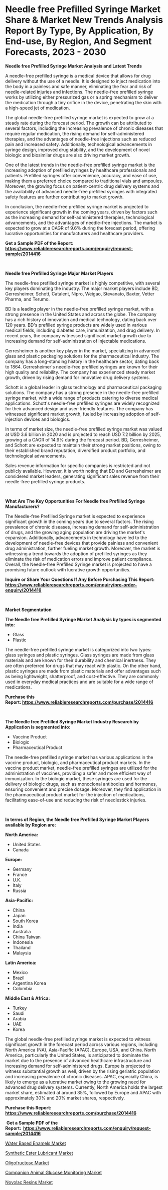 <p><h1>Needle free Prefilled Syringe Market Share & Market New Trends Analysis Report By Type, By Application, By End-use, By Region, And Segment Forecasts, 2023 - 2030</h1></p><p><strong>Needle free Prefilled Syringe Market Analysis and Latest Trends</strong></p>
<p><p>A needle-free prefilled syringe is a medical device that allows for drug delivery without the use of a needle. It is designed to inject medication into the body in a painless and safe manner, eliminating the fear and risk of needle-related injuries and infections. The needle-free prefilled syringe works by utilizing either pressurized gas or a spring mechanism to deliver the medication through a tiny orifice in the device, penetrating the skin with a high-speed jet of medication.</p><p>The global needle-free prefilled syringe market is expected to grow at a steady rate during the forecast period. The growth can be attributed to several factors, including the increasing prevalence of chronic diseases that require regular medication, the rising demand for self-administered therapies, and the advantages of needle-free injections such as reduced pain and increased safety. Additionally, technological advancements in syringe design, improved drug stability, and the development of novel biologic and biosimilar drugs are also driving market growth.</p><p>One of the latest trends in the needle-free prefilled syringe market is the increasing adoption of prefilled syringes by healthcare professionals and patients. Prefilled syringes offer convenience, accuracy, and ease of use, making them a preferred choice compared to traditional vials and ampoules. Moreover, the growing focus on patient-centric drug delivery systems and the availability of advanced needle-free prefilled syringes with integrated safety features are further contributing to market growth.</p><p>In conclusion, the needle-free prefilled syringe market is projected to experience significant growth in the coming years, driven by factors such as the increasing demand for self-administered therapies, technological advancements, and the advantages of needle-free injections. The market is expected to grow at a CAGR of 9.6% during the forecast period, offering lucrative opportunities for manufacturers and healthcare providers.</p></p>
<p><strong>Get a Sample PDF of the Report:&nbsp; <a href="https://www.reliableresearchreports.com/enquiry/request-sample/2014416">https://www.reliableresearchreports.com/enquiry/request-sample/2014416</a></strong></p>
<p>&nbsp;</p>
<p><strong>Needle free Prefilled Syringe Major Market Players</strong></p>
<p><p>The needle-free prefilled syringe market is highly competitive, with several key players dominating the industry. The major market players include BD, Gerresheimer, Schott, Catalent, Nipro, Weigao, Stevanato, Baxter, Vetter Pharma, and Terumo.</p><p>BD is a leading player in the needle-free prefilled syringe market, with a strong presence in the United States and across the globe. The company has a rich history of innovation and medical technology, dating back over 120 years. BD's prefilled syringe products are widely used in various medical fields, including diabetes care, immunization, and drug delivery. In recent years, the company witnessed significant market growth due to increasing demand for self-administration of injectable medications.</p><p>Gerresheimer is another key player in the market, specializing in advanced glass and plastic packaging solutions for the pharmaceutical industry. The company has a long-standing history in the healthcare sector, dating back to 1864. Gerresheimer's needle-free prefilled syringes are known for their high quality and reliability. The company has experienced steady market growth, driven by rising demand for innovative drug delivery systems.</p><p>Schott is a global leader in glass technology and pharmaceutical packaging solutions. The company has a strong presence in the needle-free prefilled syringe market, with a wide range of products catering to diverse medical applications. Schott's needle-free prefilled syringes are widely recognized for their advanced design and user-friendly features. The company has witnessed significant market growth, fueled by increasing adoption of self-injection devices and biologics.</p><p>In terms of market size, the needle-free prefilled syringe market was valued at USD 3.6 billion in 2020 and is projected to reach USD 7.2 billion by 2025, growing at a CAGR of 14.9% during the forecast period. BD, Gerresheimer, and Schott are expected to maintain their strong market positions, owing to their established brand reputation, diversified product portfolio, and technological advancements.</p><p>Sales revenue information for specific companies is restricted and not publicly available. However, it is worth noting that BD and Gerresheimer are considered market leaders, generating significant sales revenue from their needle-free prefilled syringe products.</p></p>
<p>&nbsp;</p>
<p><strong>What Are The Key Opportunities For Needle free Prefilled Syringe Manufacturers?</strong></p>
<p><p>The Needle-free Prefilled Syringe market is expected to experience significant growth in the coming years due to several factors. The rising prevalence of chronic diseases, increasing demand for self-administration of drugs, and the growing aging population are driving the market's expansion. Additionally, advancements in technology have led to the development of needle-free devices that provide painless and convenient drug administration, further fueling market growth. Moreover, the market is witnessing a trend towards the adoption of prefilled syringes as they eliminate the risk of medication errors and improve patient compliance. Overall, the Needle-free Prefilled Syringe market is projected to have a promising future outlook with lucrative growth opportunities.</p></p>
<p><strong>Inquire or Share Your Questions If Any Before Purchasing This Report: <a href="https://www.reliableresearchreports.com/enquiry/pre-order-enquiry/2014416">https://www.reliableresearchreports.com/enquiry/pre-order-enquiry/2014416</a></strong></p>
<p>&nbsp;</p>
<p><strong>Market Segmentation</strong></p>
<p><strong>The Needle free Prefilled Syringe Market Analysis by types is segmented into:</strong></p>
<p><ul><li>Glass</li><li>Plastic</li></ul></p>
<p><p>The needle-free prefilled syringe market is categorized into two types: glass syringes and plastic syringes. Glass syringes are made from glass materials and are known for their durability and chemical inertness. They are often preferred for drugs that may react with plastic. On the other hand, plastic syringes are made from plastic materials and offer advantages such as being lightweight, shatterproof, and cost-effective. They are commonly used in everyday medical practices and are suitable for a wide range of medications.</p></p>
<p><strong>Purchase this Report:&nbsp;<a href="https://www.reliableresearchreports.com/purchase/2014416">https://www.reliableresearchreports.com/purchase/2014416</a></strong></p>
<p>&nbsp;</p>
<p><strong>The Needle free Prefilled Syringe Market Industry Research by Application is segmented into:</strong></p>
<p><ul><li>Vaccine Product</li><li>Biologic</li><li>Pharmaceutical Product</li></ul></p>
<p><p>The needle-free prefilled syringe market has various applications in the vaccine product, biologic, and pharmaceutical product markets. In the vaccine product market, needle-free prefilled syringes are utilized for the administration of vaccines, providing a safer and more efficient way of immunization. In the biologic market, these syringes are used for the delivery of biologic drugs, such as monoclonal antibodies and hormones, ensuring convenient and precise dosage. Moreover, they find application in the pharmaceutical product market for the injection of medications, facilitating ease-of-use and reducing the risk of needlestick injuries.</p></p>
<p>&nbsp;</p>
<p><strong>In terms of Region, the Needle free Prefilled Syringe Market Players available by Region are:</strong></p>
<p>
    <p> <strong> North America: </strong>
        <ul>
            <li>United States</li>
            <li>Canada</li>
        </ul>
        </p> 
    <p> <strong> Europe: </strong>
        <ul>
            <li>Germany</li>
            <li>France</li>
            <li>U.K.</li>
            <li>Italy</li>
            <li>Russia</li>
        </ul>
        </p> 
    <p> <strong> Asia-Pacific: </strong>
        <ul>
            <li>China</li>
            <li>Japan</li>
            <li>South Korea</li>
            <li>India</li>
            <li>Australia</li>
            <li>China Taiwan</li>
            <li>Indonesia</li>
            <li>Thailand</li>
            <li>Malaysia</li>
        </ul>
        </p> 
    <p> <strong> Latin America: </strong>
        <ul>
            <li>Mexico</li>
            <li>Brazil</li>
            <li>Argentina Korea</li>
            <li>Colombia</li>
        </ul>
        </p> 
    <p> <strong> Middle East & Africa: </strong>
        <ul>
            <li>Turkey</li>
            <li>Saudi</li>
            <li>Arabia</li>
            <li>UAE</li>
            <li>Korea</li>
        </ul>
    </p>
    </p>
<p><p>The global needle-free prefilled syringe market is expected to witness significant growth in the forecast period across various regions, including North America (NA), Asia-Pacific (APAC), Europe, USA, and China. North America, particularly the United States, is anticipated to dominate the market due to the presence of advanced healthcare infrastructure and increasing demand for self-administered drugs. Europe is projected to witness substantial growth as well, driven by the rising geriatric population and increasing prevalence of chronic diseases. APAC, especially China, is likely to emerge as a lucrative market owing to the growing need for advanced drug delivery systems. Currently, North America holds the largest market share, estimated at around 35%, followed by Europe and APAC with approximately 30% and 20% market shares, respectively.</p></p>
<p><strong>Purchase this Report: <a href="https://www.reliableresearchreports.com/purchase/2014416">https://www.reliableresearchreports.com/purchase/2014416</a></strong></p>
<p>&nbsp;<strong>Get a Sample PDF of the Report:&nbsp;&nbsp;<a href="https://www.reliableresearchreports.com/enquiry/request-sample/2014416">https://www.reliableresearchreports.com/enquiry/request-sample/2014416</a></strong></p>
<p><strong></strong></p>
<p><p><a href="https://medium.com/@albertakoss2023/water-based-enamels-market-size-cagr-trends-2024-2030-835ab8e6be31">Water Based Enamels Market</a></p><p><a href="https://medium.com/@jenniebrown07/synthetic-ester-lubricant-market-exploring-market-share-market-trends-and-future-growth-d700a5e1f850">Synthetic Ester Lubricant Market</a></p><p><a href="https://medium.com/@janbogisich/oligofructose-market-comprehensive-assessment-by-type-application-and-geography-03b90c52ecd8">Oligofructose Market</a></p><p><a href="https://github.com/NorbertYates/Market-Research-Report-List-2/blob/main/companion-animal-glucose-monitoring-market.md">Companion Animal Glucose Monitoring Market</a></p><p><a href="https://medium.com/@graycehuels/novolac-resins-market-insight-market-trends-growth-forecasted-from-2023-to-2030-937182a74467">Novolac Resins Market</a></p></p>